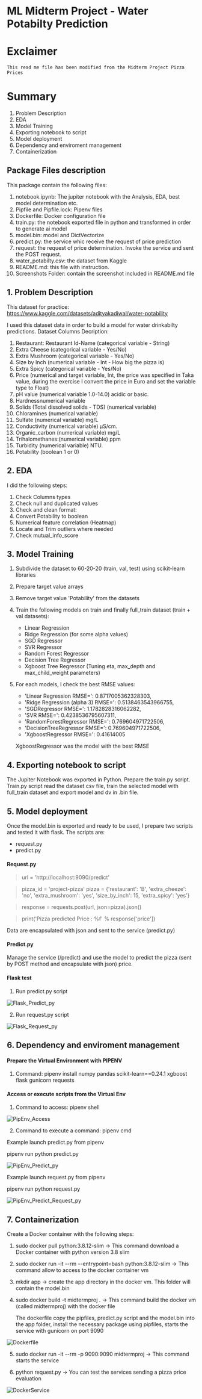 # ML Midterm Project - Water Potabilty Prediction

# Exclaimer
	This read me file has been modified from the Midterm Project Pizza Prices

# Summary
1. Problem Description
2. EDA
3. Model Training
4. Exporting notebook to script
5. Model deployment
6. Dependency and enviroment management
7. Containerization

## Package Files description
This package contain the following files:
1. notebook.ipynb: The jupiter notebook with the Analysis, EDA, best model determination etc.
2. Pipfile and Pipfile.lock: Pipenv files
3. Dockerfile: Docker configuration file
4. train.py: the notebook exported file in python and transformed in order to generate ai model
5. model.bin: model and DictVectorize
6. predict.py: the service whic receive the request of price prediction
7. request: the request of price determination. Invoke the service and sent the POST request.
8. water_potabilty.csv: the dataset from Kaggle
9. README.md: this file with instruction.
10. Screenshots Folder: contain the screenshot included in README.md file


## 1. Problem Description
This dataset for practice:
	https://www.kaggle.com/datasets/adityakadiwal/water-potability

I used this dataset data in order to build a model for water drinkabilty predictions.
Dataset Columns Decription:
1. Restaurant: Restaurant Id-Name (categorical variable - String)
2. Extra Cheese (categorical variable - Yes/No)
3. Extra Mushroom (categorical variable - Yes/No)
4. Size by Inch (numerical variable - Int - How big the pizza is)
5. Extra Spicy (categorical variable - Yes/No)
6. Price (numerical and target variable, Int, the price was specified in Taka value, during the exercise I convert the price in Euro and set the variable type to Float)
1. pH value (numerical variable 1.0-14.0) acidic or basic.
2. Hardnessnumerical variable
3. Solids (Total dissolved solids - TDS) (numerical variable)
4. Chloramines (numerical variable)
5. Sulfate (numerical variable) mg/L
6. Conductivity (numerical variable) μS/cm.
7. Organic_carbon (numerical variable) mg/L
8. Trihalomethanes:(numerical variable) ppm
9. Turbidity (numerical variable) NTU.
10. Potability (boolean 1 or 0)

## 2. EDA
I did the following steps:
1. Check Columns types
2. Check null and duplicated values
3. Check and clean format: 
4. Convert Potability to boolean
5. Numerical feature correlation (Heatmap)
6. Locate and Trim outliers where needed
7. Check mutual_info_score 

## 3. Model Training
1. Subdivide the dataset to 60-20-20 (train, val, test) using scikit-learn libraries
2. Prepare target value arrays
3. Remove target value 'Potability' from the datasets
4. Train the following models on train and finally full_train dataset (train + val datasets):
	* Linear Regression
	* Ridge Regression (for some alpha values)
	* SGD Regressor
	* SVR Regressor
	* Random Forest Regressor
	* Decision Tree Regressor
	* Xgboost Tree Regressor (Tuning eta, max_depth and max_child_weight parameters)
5. For each models, I check the best RMSE values:
	* 'Linear Regression RMSE=': 0.8717005362328303,
 	* 'Ridge Regression (alpha 3) RMSE=': 0.5138463543966755,
 	* 'SGDRegressor RMSE=': 1.1782828316062282,
 	* 'SVR RMSE=': 0.4238536795607311,
 	* 'RandomForestRegressor RMSE=': 0.769604971722506,
 	* 'DecisionTreeRegressor RMSE=': 0.769604971722506,
	* 'XgboostRegressor RMSE=': 0.41614005
  
	XgboostRegressor was the model with the best RMSE

## 4. Exporting notebook to script
The Jupiter Notebook was exported in Python.
Prepare the train.py script.
Train.py script read the dataset csv file, train the selected model with full_train dataset and export model and dv in .bin file.

## 5. Model deployment
Once the model.bin is exported and ready to be used, I prepare two scripts and tested it with flask.
The scripts are:
* request.py
* predict.py

#### Request.py

>url = 'http://localhost:9090/predict'

>pizza_id = 'project-pizza'
>pizza = {'restaurant': 'B',
> 'extra_cheeze': 'no',
> 'extra_mushroom': 'yes',
> 'size_by_inch': 15,
> 'extra_spicy': 'yes'}

>response = requests.post(url, json=pizza).json()

>print('Pizza predicted Price : %f' % response['price'])

Data are encapsulated with json and sent to the service (predict.py)

#### Predict.py 
Manage the service (/predict) and use the model to predict the pizza (sent by POST method and encapsulate with json) price.

#### Flask test
1. Run predict.py script

![Flask_Predict_py](Screenshots/flask_predict_py.png)

2. Run request.py script

![Flask_Request_py](Screenshots/flask_request_py.png)

## 6. Dependency and enviroment management
#### Prepare the Virtual Environment with PIPENV

1. Command: pipenv install numpy pandas scikit-learn==0.24.1 xgboost flask gunicorn requests

#### Access or execute scripts from the Virtual Env

1. Command to access: pipenv shell

![PipEnv_Access](Screenshots/pipenv_access.png) 

2. Command to execute a command: pipenv cmd

Example launch predict.py from pipenv

pipenv run python predict.py

![PipEnv_Predict_py](Screenshots/pipenv_predict_py.png) 

Example launch request.py from pipenv

pipenv run python request.py

![PipEnv_Predict_Request_py](Screenshots/pipenv_predict_request_py.png) 

## 7. Containerization
Create a Docker container with the following steps:

1. sudo docker pull python:3.8.12-slim -> This command download a Docker container with python version 3.8 slim

2. sudo docker run -it --rm --entrypoint=bash python:3.8.12-slim -> This command allow to access to the docker container vm

3. mkdir app -> create the app directory in the docker vm. This folder will contain the model.bin

4. sudo docker build -t midtermproj . -> This command build the docker vm (called midtermproj) with the docker file

	The dockerfile copy the pipfiles, predict.py script and the model.bin into the app folder, install the necessary package using pipfiles, starts the service with gunicorn on port 9090

![Dockerfile](Screenshots/Dockerfile.png)

5. sudo docker run -it --rm -p 9090:9090 midtermproj -> This command starts the service

6. python request.py -> You can test the services sending a pizza price evaluation

![DockerService](Screenshots/Dockerservice.png)
 

 
